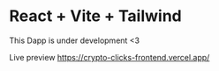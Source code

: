 # React + Vite + Tailwind

This Dapp is under development <3

Live preview https://crypto-clicks-frontend.vercel.app/
